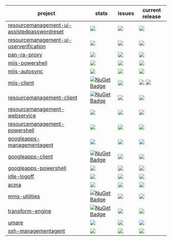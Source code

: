 | project | stats | issues | current release |
| --- | --- | --- | --- |
| [resourcemanagement-ui-assistedpasswordreset](https://github.com/lithnet/resourcemanagement-ui-assistedpasswordreset) | ![](https://img.shields.io/github/downloads/lithnet/resourcemanagement-ui-assistedpasswordreset/total.svg?maxAge=2592000) | [![](https://img.shields.io/github/issues/lithnet/resourcemanagement-ui-assistedpasswordreset.svg)](https://github.com/lithnet/resourcemanagement-ui-assistedpasswordreset/issues) | ![](https://img.shields.io/github/release/lithnet/resourcemanagement-ui-assistedpasswordreset.svg) |
| [resourcemanagement-ui-userverification](https://github.com/lithnet/resourcemanagement-ui-userverification) | ![](https://img.shields.io/github/downloads/lithnet/resourcemanagement-ui-userverification/total.svg?maxAge=2592000) | [![](https://img.shields.io/github/issues/lithnet/resourcemanagement-ui-userverification.svg)](https://github.com/lithnet/resourcemanagement-ui-userverification/issues) | ![](https://img.shields.io/github/release/lithnet/resourcemanagement-ui-userverification.svg) |
| [pan-ra-proxy](https://github.com/lithnet/pan-ra-proxy) | ![](https://img.shields.io/github/downloads/lithnet/pan-ra-proxy/total.svg?maxAge=2592000) | [![](https://img.shields.io/github/issues/lithnet/pan-ra-proxy.svg)](https://github.com/lithnet/pan-ra-proxy/issues) | ![](https://img.shields.io/github/release/lithnet/pan-ra-proxy.svg) |
| [miis-powershell](https://github.com/lithnet/miis-powershell) | ![](https://img.shields.io/github/downloads/lithnet/miis-powershell/total.svg?maxAge=2592000) | [![](https://img.shields.io/github/issues/lithnet/miis-powershell.svg)](https://github.com/lithnet/miis-powershell/issues) | ![](https://img.shields.io/github/release/lithnet/miis-powershell.svg) |
| [miis-autosync](https://github.com/lithnet/miis-autosync) | ![](https://img.shields.io/github/downloads/lithnet/miis-autosync/total.svg?maxAge=2592000) | [![](https://img.shields.io/github/issues/lithnet/miis-autosync.svg)](https://github.com/lithnet/miis-autosync/issues) | ![](https://img.shields.io/github/release/lithnet/miis-autosync.svg) |
| [miis-client](https://github.com/lithnet/miis-client) | [![NuGet Badge](https://buildstats.info/nuget/Lithnet.Miiserver.Client)](https://www.nuget.org/packages/Lithnet.Miiserver.Client/) | [![](https://img.shields.io/github/issues/lithnet/miis-client.svg)](https://github.com/lithnet/miis-client/issues) | [![](https://img.shields.io/nuget/v/Lithnet.Miiserver.Client.svg)]() ![](https://img.shields.io/github/release/lithnet/miis-client.svg) |
| [resourcemanagement-client](https://github.com/lithnet/resourcemanagement-client) |  [![NuGet Badge](https://buildstats.info/nuget/Lithnet.ResourceManagement.Client)](https://www.nuget.org/packages/Lithnet.ResourceManagement.Client/) | [![](https://img.shields.io/github/issues/lithnet/resourcemanagement-client.svg)](https://github.com/lithnet/resourcemanagement-client/issues) | ![](https://img.shields.io/github/release/lithnet/resourcemanagement-client.svg) |
| [resourcemanagement-webservice](https://github.com/lithnet/resourcemanagement-webservice) | ![](https://img.shields.io/github/downloads/lithnet/resourcemanagement-webservice/total.svg?maxAge=2592000) | [![](https://img.shields.io/github/issues/lithnet/resourcemanagement-webservice.svg)](https://github.com/lithnet/resourcemanagement-webservice/issues) | ![](https://img.shields.io/github/release/lithnet/resourcemanagement-webservice.svg) |
| [resourcemanagement-powershell](https://github.com/lithnet/resourcemanagement-powershell) | ![](https://img.shields.io/github/downloads/lithnet/resourcemanagement-powershell/total.svg?maxAge=2592000) | [![](https://img.shields.io/github/issues/lithnet/resourcemanagement-powershell.svg)](https://github.com/lithnet/resourcemanagement-powershell/issues) | ![](https://img.shields.io/github/release/lithnet/resourcemanagement-powershell.svg) |
| [googleapps-managementagent](https://github.com/lithnet/googleapps-managementagent)  | ![](https://img.shields.io/github/downloads/lithnet/googleapps-managementagent/total.svg?maxAge=2592000) | [![](https://img.shields.io/github/issues/lithnet/googleapps-managementagent.svg)](https://github.com/lithnet/googleapps-managementagent/issues)  | ![](https://img.shields.io/github/release/lithnet/googleapps-managementagent.svg) |
| [googleapps-client](https://github.com/lithnet/googleapps-client) | [![NuGet Badge](https://buildstats.info/nuget/Lithnet.GoogleApps)](https://www.nuget.org/packages/Lithnet.GoogleApps/) | [![](https://img.shields.io/github/issues/lithnet/googleapps-client.svg)](https://github.com/lithnet/googleapps-client/issues) | ![](https://img.shields.io/github/release/lithnet/googleapps-client.svg) |
| [googleapps-powershell](https://github.com/lithnet/googleapps-powershell)  | ![](https://img.shields.io/github/downloads/lithnet/googleapps-powershell/total.svg?maxAge=2592000) | [![](https://img.shields.io/github/issues/lithnet/googleapps-powershell.svg)](https://github.com/lithnet/googleapps-powershell/issues) | ![](https://img.shields.io/github/release/lithnet/googleapps-powershell.svg) |
| [idle-logoff](https://github.com/lithnet/idle-logoff) | ![](https://img.shields.io/github/downloads/lithnet/idle-logoff/total.svg?maxAge=2592000) | [![](https://img.shields.io/github/issues/lithnet/idle-logoff.svg)](https://github.com/lithnet/idle-logoff/issues) | ![](https://img.shields.io/github/release/lithnet/idle-logoff.svg) |
| [acma](https://github.com/lithnet/acma) | ![](https://img.shields.io/github/downloads/lithnet/acma/total.svg?maxAge=2592000) | [![](https://img.shields.io/github/issues/lithnet/acma.svg)](https://github.com/lithnet/acma/issues) | ![](https://img.shields.io/github/release/lithnet/acma.svg) |
| [mms-utilities](https://github.com/lithnet/mms-utilities) | [![NuGet Badge](https://buildstats.info/nuget/Lithnet.MetadirectoryServices)](https://www.nuget.org/packages/Lithnet.MetadirectoryServices/) | [![](https://img.shields.io/github/issues/lithnet/mms-utilities.svg)](https://github.com/lithnet/mms-utilities/issues) | ![](https://img.shields.io/github/release/lithnet/mms-utilities.svg) |
| [transform-engine](https://github.com/lithnet/transform-engine) | [![NuGet Badge](https://buildstats.info/nuget/Lithnet.Transforms)](https://www.nuget.org/packages/Lithnet.Transforms/) | [![](https://img.shields.io/github/issues/lithnet/transform-engine.svg)](https://github.com/lithnet/transform-engine/issues)  | ![](https://img.shields.io/github/release/lithnet/transform-engine.svg) |
| [umare](https://github.com/lithnet/umare) | ![](https://img.shields.io/github/downloads/lithnet/umare/total.svg?maxAge=2592000) | [![](https://img.shields.io/github/issues/lithnet/umare.svg)](https://github.com/lithnet/umare/issues)  | ![](https://img.shields.io/github/release/lithnet/umare.svg) |
| [ssh-managementagent](https://github.com/lithnet/ssh-managementagent) | ![](https://img.shields.io/github/downloads/lithnet/ssh-managementagent/total.svg?maxAge=2592000) | [![](https://img.shields.io/github/issues/lithnet/ssh-managementagent.svg)](https://github.com/lithnet/ssh-managementagent/issues) | ![](https://img.shields.io/github/release/lithnet/ssh-managementagent.svg) |

